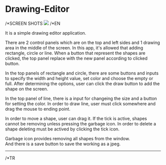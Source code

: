 # Drawing-Editor
/*SCREEN SHOTS
<img src="http://prntscr.com/ssj7me">
/*EN
<p>It is a simple drawing editor application.</p>
<p>There are 2 control panels which are on the top and left sides and 1 drawing area in the middle of the screen. In this app, it's allowed that adding rectangle, circle or line. When a button that represent the shapes are clicked, the top panel replace with the new panel according to clicked button.</p>
<p>In the top panels of rectangle and circle, there are some buttons and inputs to specify the width and height value, set color and choose the empty or full. After determining the options, user can click the draw button to add the shape on the screen.</p>
<p>In the top panel of line, there is a input for changeing the size and a button for setting the color. In order to draw line, user must click somewhere and drag the mouse to ending point.
<p>In order to move a shape, user can drag it. If the tick is active, shapes cannot be removing unless pressing the garbage icon. In order to delete a shape deleting must be actived by clicking the tick icon.</p>
<p>Garbage icon provides removing all shapes from the window.<br>
And there is a save button to save the working as a jpeg.</p>
<hr>
/*TR
